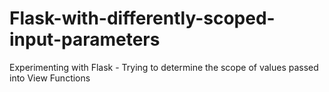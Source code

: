# Flask-with-differently-scoped-input-parameters
Experimenting with Flask - Trying to determine the scope of values passed into View Functions
